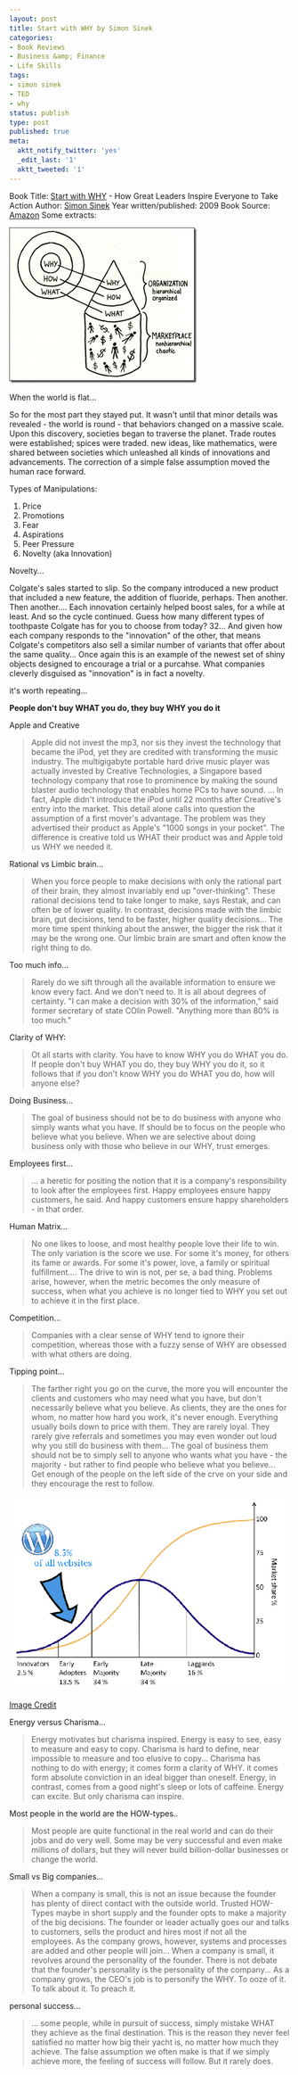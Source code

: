 ```yaml
---
layout: post
title: Start with WHY by Simon Sinek
categories:
- Book Reviews
- Business &amp; Finance
- Life Skills
tags:
- simon sinek
- TED
- why
status: publish
type: post
published: true
meta:
  aktt_notify_twitter: 'yes'
  _edit_last: '1'
  aktt_tweeted: '1'
---
```

Book Title: [Start with WHY](http://www.startwithwhy.com/) - How Great Leaders Inspire Everyone to Take Action
 Author: [Simon Sinek](http://en.wikipedia.org/wiki/Simon_Sinek)
 Year written/published: 2009
 Book Source: [Amazon](http://www.amazon.com/Start-Why-Leaders-Inspire-Everyone/dp/1591842808)
 Some extracts:
 
 ![](/img/why-simon-sinek.jpg "start with WHY") 
 
 When the world is flat...

So for the most part they stayed put. It wasn't until that minor details was revealed - the world is round - that behaviors changed on a massive scale. Upon this discovery, societies began to traverse the planet. Trade routes were established; spices were traded. new ideas, like mathematics, were shared between societies which unleashed all kinds of innovations and advancements. The correction of a simple false assumption moved the human race forward.

Types of Manipulations:
 
 1. Price
 2. Promotions
 3. Fear
 4. Aspirations
 5. Peer Pressure
 6. Novelty (aka Innovation)
 
 Novelty...

Colgate's sales started to slip. So the company introduced a new product that included a new feature, the addition of fluoride, perhaps. Then another. Then another.... Each innovation certainly helped boost sales, for a while at least. And so the cycle continued. Guess how many different types of toothpaste Colgate has for you to choose from today? 32... And given how each company responds to the "innovation" of the other, that means Colgate's competitors also sell a similar number of variants that offer about the same quality... Once again this is an example of the newest set of shiny objects designed to encourage a trial or a purcahse. What companies cleverly disguised as "innovation" is in fact a novelty.

it's worth repeating...
 
 **People don't buy WHAT you do, they buy WHY you do it**
 
 Apple and Creative
 >

> Apple did not invest the mp3, nor sis they invest the technology that became the iPod, yet they are credited with transforming the music industry. The multigigabyte portable hard drive music player was actually invested by Creative Technologies, a Singapore based technology company that rose to prominence by making the sound blaster audio technology that enables home PCs to have sound. ... In fact, Apple didn't introduce the iPod until 22 months after Creative's entry into the market. This detail alone calls into question the assumption of a first mover's advantage. The problem was they advertised their product as Apple's "1000 songs in your pocket". The difference is creative told us WHAT their product was and Apple told us WHY we needed it.

Rational vs Limbic brain...
 >

> When you force people to make decisions with only the rational part of their brain, they almost invariably end up "over-thinking". These rational decisions tend to take longer to make, says Restak, and can often be of lower quality. In contrast, decisions made with the limbic brain, gut decisions, tend to be faster, higher quality decisions... The more time spent thinking about the answer, the bigger the risk that it may be the wrong one. Our limbic brain are smart and often know the right thing to do.

Too much info...
 >

> Rarely do we sift through all the available information to ensure we know every fact. And we don't need to. It is all about degrees of certainty. "I can make a decision with 30% of the information," said former secretary of state COlin Powell. "Anything more than 80% is too much."

Clarity of WHY:
 >

> Ot all starts with clarity. You have to know WHY you do WHAT you do. If people don't buy WHAT you do, they buy WHY you do it, so it follows that if you don't know WHY you do WHAT you do, how will anyone else?

Doing Business...
 >

> The goal of business should not be to do business with anyone who simply wants what you have. If should be to focus on the people who believe what you believe. When we are selective about doing business only with those who believe in our WHY, trust emerges.

Employees first...
 >

> ... a heretic for positing the notion that it is a company's responsibility to look after the employees first. Happy employees ensure happy customers, he said. And happy customers ensure happy shareholders - in that order.

Human Matrix...
 >

> No one likes to loose, and most healthy people love their life to win. The only variation is the score we use. For some it's money, for others its fame or awards. For some it's power, love, a family or spiritual fulfillment.... The drive to win is not, per se, a bad thing. Problems arise, however, when the metric becomes the only measure of success, when what you achieve is no longer tied to WHY you set out to achieve it in the first place.

Competition...
 >

> Companies with a clear sense of WHY tend to ignore their competition, whereas those with a fuzzy sense of WHY are obsessed with what others are doing.

Tipping point...
 >

> The farther right you go on the curve, the more you will encounter the clients and customers who may need what you have, but don't necessarily believe what you believe. As clients, they are the ones for whom, no matter how hard you work, it's never enough. Everything usually boils down to price with them. They are rarely loyal. They rarely give referrals and sometimes you may even wonder out loud why you still do business with them... The goal of business them should not be to simply sell to anyone who wants what you have - the majority - but rather to find people who believe what you believe... Get enough of the people on the left side of the crve on your side and they encourage the rest to follow.

![](/img/tipping-point-start-with-why.gif "Tipping Point")

[Image Credit](http://www.sennza.com.au/wp-content/uploads/2010/05/Diffusion-of-ideaswp.gif)

Energy versus Charisma...
 >

> Energy motivates but charisma inspired. Energy is easy to see, easy to measure and easy to copy. Charisma is hard to define, near impossible to measure and too elusive to copy... Charisma has nothing to do with energy; it comes form a clarity of WHY. it comes form absolute conviction in an ideal bigger than oneself. Energy, in contrast, comes from a good night's sleep or lots of caffeine. Energy can excite. But only charisma can inspire.

Most people in the world are the HOW-types..
 >

> Most people are quite functional in the real world and can do their jobs and do very well. Some may be very successful and even make millions of dollars, but they will never build billion-dollar businesses or change the world.

Small vs Big companies...
 >

> When a company is small, this is not an issue because the founder has plenty of direct contact with the outside world. Trusted HOW-Types maybe in short supply and the founder opts to make a majority of the big decisions. The founder or leader actually goes our and talks to customers, sells the product and hires most if not all the employees. As the company grows, however, systems and processes are added and other people will join... When a company is small, it revolves around the personality of the founder. There is not debate that the founder's personality is the personality of the company... As a company grows, the CEO's job is to personify the WHY. To ooze of it. To talk about it. To preach it.

personal success...
 >

> ... some people, while in pursuit of success, simply mistake WHAT they achieve as the final destination. This is the reason they never feel satisfied no matter how big their yacht is, no matter how much they achieve. The false assumption we often make is that if we simply achieve more, the feeling of success will follow. But it rarely does.

